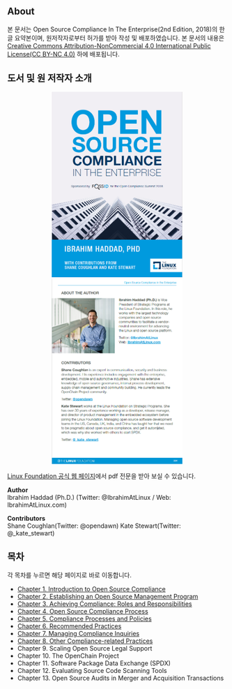 ## About
본 문서는 Open Source Compliance In The Enterprise(2nd Edition, 2018)의 한글 요약본이며, 원저작자로부터 허가를 받아 작성 및 배포하였습니다.
본 문서의 내용은 [Creative Commons Attribution-NonCommercial 4.0 International Public License(CC BY-NC 4.0)](https://creativecommons.org/licenses/by-nc/4.0/) 하에 배포됩니다.
<br>


## 도서 및 원 저작자 소개
<p align="center">
<img src="./image/readme/osc-enterprise-book1.png" width="300">
<img src="./image/readme/osc-enterprise-book2.png" width="300">
</p>

[Linux Foundation 공식 웹 페이지](https://www.linuxfoundation.org/compliance-and-security/2018/12/open-source-compliance-in-the-enterprise/)에서 pdf 전문을 받아 보실 수 있습니다.

**Author** <br>
Ibrahim Haddad (Ph.D.) (Twitter: @IbrahimAtLinux / Web: IbrahimAtLinux.com)

**Contributors** <br>
Shane Coughlan(Twitter: @opendawn)
Kate Stewart(Twitter: @_kate_stewart)
<br>


## 목차
각 목차를 누르면 해당 페이지로 바로 이동합니다.

-	[Chapter 1. Introduction to Open Source Compliance](https://github.com/ncsoft/osc-enterprise-ko/blob/master/chapter/Chapter%201_Introduction%20to%20open%20source%20compliance.md)
-	[Chapter 2. Establishing an Open Source Management Program](https://github.com/ncsoft/osc-enterprise-ko/blob/master/chapter/Chapter%202_Establishing%20an%20open%20source%20management%20program.md)
-	[Chapter 3. Achieving Compliance: Roles and Responsibilities](https://github.com/ncsoft/osc-enterprise-ko/blob/master/chapter/Chapter%203_Achieving%20Compliance_Roles%20and%20Responsibilities.md)
-	[Chapter 4. Open Source Compliance Process](https://github.com/ncsoft/osc-enterprise-ko/blob/master/chapter/Chapter%204_Open%20Source%20Compliance%20Process.md)
-	[Chapter 5. Compliance Processes and Policies](https://github.com/ncsoft/osc-enterprise-ko/blob/master/chapter/Chapter%205_Compliance%20Processes%20and%20Policies.md)
-	[Chapter 6. Recommended Practices](https://github.com/ncsoft/osc-enterprise-ko/blob/master/chapter/Chapter%206_Recommended%20Practices.md)
-	[Chapter 7. Managing Compliance Inquiries](https://github.com/ncsoft/osc-enterprise-ko/blob/master/chapter/Chapter%207_Managing%20Compliance%20Inquiries.md)
-	[Chapter 8. Other Compliance-related Practices](https://github.com/ncsoft/osc-enterprise-ko/blob/master/chapter/Chapter%208_Other%20Compliance-related%20Practices.md)
-	Chapter 9. Scaling Open Source Legal Support
-	Chapter 10. The OpenChain Project
-	Chapter 11. Software Package Data Exchange (SPDX)
-	Chapter 12. Evaluating Source Code Scanning Tools
-	Chapter 13. Open Source Audits in Merger and Acquisition Transactions
